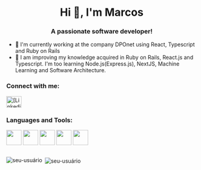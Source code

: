 <h1 align="center">Hi 👋, I'm Marcos</h1>
<h3 align="center">A passionate software developer!</h3>

- 🔭 I'm currently working at the company DPOnet using React, Typescript and Ruby on Rails
- 🌱 I am improving my knowledge acquired in Ruby on Rails, React.js and Typescript. I'm too learning Node.js(Express.js), NextJS, Machine Learning and Software Architecture.


<h3 align="left">Connect with me:</h3>
<p align="left">
<a href="https://www.linkedin.com/in/marcos-e-s-henke/" target="blank"><img align="center" src="https://cdn.jsdelivr.net/gh/devicons/devicon@latest/icons/linkedin/linkedin-original.svg"
 alt="[Linkedin]" height="30" width="40" /></a>
</p>

<h3 align="left">Languages ​​and Tools:</h3>
<div style="disply: inline-block;">
  <img align="center" width="40px" src="https://cdn.jsdelivr.net/gh/devicons/devicon@latest/icons/react/react-original.svg" />
  <img align="center"width="40px" src="https://cdn.jsdelivr.net/gh/devicons/devicon@latest/icons/rails/rails-plain-wordmark.svg" />  
  <img align="center"width="40px" src="https://cdn.jsdelivr.net/gh/devicons/devicon@latest/icons/typescript/typescript-original.svg" />  
  <img align="center"width="40px" src="https://cdn.jsdelivr.net/gh/devicons/devicon@latest/icons/javascript/javascript-original.svg" />   
  <img align="center"width="40px" src="https://cdn.jsdelivr.net/gh/devicons/devicon@latest/icons/ruby/ruby-original.svg" />          
</div>
</br> 

<p><img align="left" src="https://github-readme-stats.vercel.app/api/top-langs?username=marcoshenke&show_icons=true&locale=en&layout=compact" alt="seu-usuário" /></p>

<p>&nbsp;<img align="center" src="https://github-readme-stats.vercel.app/api?username=marcoshenke&show_icons=true&locale=en" alt="seu-usuário" /></p>
